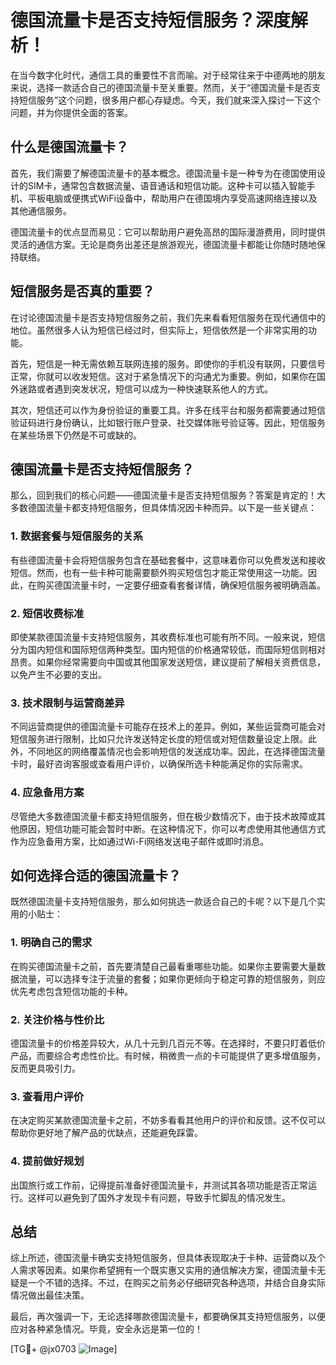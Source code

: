 # 德国流量卡是否支持短信服务？深度解析！

在当今数字化时代，通信工具的重要性不言而喻。对于经常往来于中德两地的朋友来说，选择一款适合自己的德国流量卡至关重要。然而，关于“德国流量卡是否支持短信服务”这个问题，很多用户都心存疑虑。今天，我们就来深入探讨一下这个问题，并为你提供全面的答案。

## 什么是德国流量卡？

首先，我们需要了解德国流量卡的基本概念。德国流量卡是一种专为在德国使用设计的SIM卡，通常包含数据流量、语音通话和短信功能。这种卡可以插入智能手机、平板电脑或便携式WiFi设备中，帮助用户在德国境内享受高速网络连接以及其他通信服务。

德国流量卡的优点显而易见：它可以帮助用户避免高昂的国际漫游费用，同时提供灵活的通信方案。无论是商务出差还是旅游观光，德国流量卡都能让你随时随地保持联络。

## 短信服务是否真的重要？

在讨论德国流量卡是否支持短信服务之前，我们先来看看短信服务在现代通信中的地位。虽然很多人认为短信已经过时，但实际上，短信依然是一个非常实用的功能。

首先，短信是一种无需依赖互联网连接的服务。即使你的手机没有联网，只要信号正常，你就可以收发短信。这对于紧急情况下的沟通尤为重要。例如，如果你在国外迷路或者遇到突发状况，短信可以成为一种快速联系他人的方式。

其次，短信还可以作为身份验证的重要工具。许多在线平台和服务都需要通过短信验证码进行身份确认，比如银行账户登录、社交媒体账号验证等。因此，短信服务在某些场景下仍然是不可或缺的。

## 德国流量卡是否支持短信服务？

那么，回到我们的核心问题——德国流量卡是否支持短信服务？答案是肯定的！大多数德国流量卡都支持短信服务，但具体情况因卡种而异。以下是一些关键点：

### 1. 数据套餐与短信服务的关系

有些德国流量卡会将短信服务包含在基础套餐中，这意味着你可以免费发送和接收短信。然而，也有一些卡种可能需要额外购买短信包才能正常使用这一功能。因此，在购买德国流量卡时，一定要仔细查看套餐详情，确保短信服务被明确涵盖。

### 2. 短信收费标准

即使某款德国流量卡支持短信服务，其收费标准也可能有所不同。一般来说，短信分为国内短信和国际短信两种类型。国内短信的价格通常较低，而国际短信则相对昂贵。如果你经常需要向中国或其他国家发送短信，建议提前了解相关资费信息，以免产生不必要的支出。

### 3. 技术限制与运营商差异

不同运营商提供的德国流量卡可能存在技术上的差异。例如，某些运营商可能会对短信服务进行限制，比如只允许发送特定长度的短信或对短信数量设定上限。此外，不同地区的网络覆盖情况也会影响短信的发送成功率。因此，在选择德国流量卡时，最好咨询客服或查看用户评价，以确保所选卡种能满足你的实际需求。

### 4. 应急备用方案

尽管绝大多数德国流量卡都支持短信服务，但在极少数情况下，由于技术故障或其他原因，短信功能可能会暂时中断。在这种情况下，你可以考虑使用其他通信方式作为应急备用方案，比如通过Wi-Fi网络发送电子邮件或即时消息。

## 如何选择合适的德国流量卡？

既然德国流量卡支持短信服务，那么如何挑选一款适合自己的卡呢？以下是几个实用的小贴士：

### 1. 明确自己的需求

在购买德国流量卡之前，首先要清楚自己最看重哪些功能。如果你主要需要大量数据流量，可以选择专注于流量的套餐；如果你更倾向于稳定可靠的短信服务，则应优先考虑包含短信功能的卡种。

### 2. 关注价格与性价比

德国流量卡的价格差异较大，从几十元到几百元不等。在选择时，不要只盯着低价产品，而要综合考虑性价比。有时候，稍微贵一点的卡可能提供了更多增值服务，反而更具吸引力。

### 3. 查看用户评价

在决定购买某款德国流量卡之前，不妨多看看其他用户的评价和反馈。这不仅可以帮助你更好地了解产品的优缺点，还能避免踩雷。

### 4. 提前做好规划

出国旅行或工作前，记得提前准备好德国流量卡，并测试其各项功能是否正常运行。这样可以避免到了国外才发现卡有问题，导致手忙脚乱的情况发生。

## 总结

综上所述，德国流量卡确实支持短信服务，但具体表现取决于卡种、运营商以及个人需求等因素。如果你希望拥有一个既实惠又实用的通信解决方案，德国流量卡无疑是一个不错的选择。不过，在购买之前务必仔细研究各种选项，并结合自身实际情况做出最佳决策。

最后，再次强调一下，无论选择哪款德国流量卡，都要确保其支持短信服务，以便应对各种紧急情况。毕竟，安全永远是第一位的！

[TG💪+ @jx0703 ![Image](https://github.com/user-attachments/assets/dbca1d08-cadb-493c-b0ec-ad6f7a83f270)]